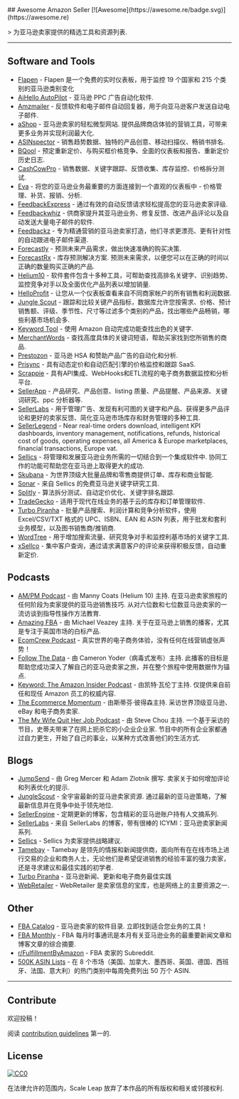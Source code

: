 <div class="github-widget" data-repo="ScaleLeap/awesome-amazon-seller"></div>
## Awesome Amazon Seller [![Awesome](https://awesome.re/badge.svg)](https://awesome.re)

&gt; 为亚马逊卖家提供的精选工具和资源列表.



---

## Software and Tools
- [Flapen](https://flapen.com) - Flapen 是一个免费的实时仪表板，用于监控 19 个国家和 215 个类别的亚马逊类别变化
- [AiHello AutoPilot](https://www.aihello.com/) - 亚马逊 PPC 广告自动化软件.
- [Amzmailer](https://amzmailer.com/) - 反馈软件和电子邮件自动回复器，用于向亚马逊客户发送自动电子邮件.
- [aShop](https://ashop.co)  - 亚马逊卖家的轻松微型网站. 提供品牌商店体验的营销工具，可带来更多业务并实现利润最大化.
- [ASINspector](https://asinspector.com/) - 销售趋势数据、独特的产品创意、移动扫描仪、畅销书排名.
- [BQool](https://www.bqool.com/) - 预定重新定价、与购买框价格竞争、全面的仪表板和报告、重新定价历史日志.
- [CashCowPro](https://www.cashcowpro.com/) - 销售数据、关键字跟踪、反馈收集、库存监控、价格拆分测试.
- [Eva](https://eva.guru/) - 将您的亚马逊业务最重要的方面连接到一个直观的仪表板中 - 价格管理、补货、报销、分析.
- [FeedbackExpress](https://www.feedbackexpress.com/) - 通过有效的自动反馈请求轻松提高您的亚马逊卖家评级.
- [Feedbackwhiz](https://www.feedbackwhiz.com/) - 供商家提升其亚马逊业务、修复反馈、改进产品评论以及自动发送大量电子邮件的软件.
- [Feedbackz](https://www.feedbackz.com/) - 专为精通营销的亚马逊卖家打造，他们寻求更漂亮、更有针对性的自动跟进电子邮件渠道.
- [Forecastly](https://www.forecast.ly/) - 预测未来产品需求，做出快速准确的购买决策.
- [ForecastRx](https://www.forecastrx.com/)  - 库存预测解决方案. 预测未来需求，以便您可以在正确的时间以正确的数量购买正确的产品.
- [Helium10](https://www.helium10.com/) - 软件套件包含十多种工具，可帮助查找高排名关键字、识别趋势、监控竞争对手以及全面优化产品列表以增加销量.
- [HelloProfit](https://helloprofit.com/) - 让您从一个仪表板查看来自不同商家帐户的所有销售和利润数据.
- [Jungle Scout](https://www.junglescout.com/) - 跟踪和比较关键产品指标，数据库允许您按需求、价格、预计销售额、评级、季节性、尺寸等过滤多个类别的产品，找出哪些产品畅销，哪些利基市场机会多.
- [Keyword Tool](https://keywordtool.io/amazon) - 使用 Amazon 自动完成功能查找出色的关键字.
- [MerchantWords](https://www.merchantwords.com/) - 查找高度具体的关键词短语，帮助买家找到您所销售的商品.
- [Prestozon](https://prestozon.com/) - 亚马逊 HSA 和赞助产品广告的自动化和分析.
- [Prisync](https://prisync.com/) - 具有动态定价和自动匹配引擎的价格监控和跟踪 SaaS.
- [Scrappie](https://scrappie.app) - 具有API集成、WebHooks和ETL流程的电子商务数据监控和分析平台.
- [SellerApp](https://www.sellerapp.com/) - 产品研究、产品创意、listing 质量、产品提醒、产品来源、关键词研究、ppc 分析器等.
- [SellerLabs](https://www.sellerlabs.com/tools/) - 用于管理广告、发现有利可图的关键字和产品、获得更多产品评论和更好的卖家反馈、简化亚马逊市场库存和财务管理的多种工具.
- [SellerLegend](https://sellerlegend.com/) - Near real-time orders download, intelligent KPI dashboards, inventory management, notifications, refunds, historical cost of goods, operating expenses, all America & Europe marketplaces, financial transactions, Europe vat.
- [Sellics](https://sellics.com)  - 将管理和发展亚马逊业务所需的一切结合到一个集成软件中. 协同工作的功能可帮助您在亚马逊上取得更大的成功.
- [Skubana](https://www.skubana.com/) - 为世界顶级大批量品牌和零售商提供订单、库存和商业智能.
- [Sonar](http://sonar-tool.com/) - 来自 Sellics 的免费亚马逊关键字研究工具.
- [Splitly](https://splitly.com/) - 算法拆分测试、自动定价优化、关键字排名跟踪.
- [TradeGecko](https://www.tradegecko.com/) - 适用于现代在线业务的基于云的库存和订单管理软件.
- [Turbo Piranha](https://www.turbopiranha.com/) - 批量产品搜索、利润计算和竞争分析软件，使用 Excel/CSV/TXT 格式的 UPC、ISBN、EAN 和 ASIN 列表，用于批发和套利业务模型，以及图书销售商/推销商.
- [WordTree](https://www.wordtree.io/) - 用于增加搜索流量、研究竞争对手和监控利基市场的关键字工具.
- [xSellco](https://www.xsellco.com/) - 集中客户查询，通过请求满意客户的评论来获得积极反馈，自动重新定价.

## Podcasts

- [AM/PM Podcast](https://www.ampmpodcast.com/)  - 由 Manny Coats (Helium 10) 主持. 在亚马逊卖家旅程的任何阶段为卖家提供的亚马逊销售技巧. 从对六位数和七位数亚马逊卖家的一流访谈到指导性操作方法教育.
- [Amazing FBA](https://amazingfba.com/blog-podcast/)  - 由 Michael Veazey 主持. 关于在亚马逊上销售的播客，尤其是专注于英国市场的白标产品.
- [EcomCrew Podcast](https://www.ecomcrew.com/ecomcrew-podcast/) - 真实世界的电子商务体验，没有任何在线营销虚张声势！
- [Follow The Data](https://viral-launch.com/follow-the-data-amazon-fba-seller-podcast.html)  - 由 Cameron Yoder（病毒式发布）主持. 此播客的目标是帮助您成功深入了解自己的亚马逊卖家之旅，并在整个旅程中使用数据作为锚点.
- [Keyword: The Amazon Insider Podcast](http://keywordpodcast.com/)  - 由凯特·瓦伦丁主持. 仅提供来自前任和现任 Amazon 员工的权威内容.
- [The Ecommerce Momentum](https://ecommercemomentum.com/)  - 由斯蒂芬·彼得森主持. 采访世界顶级亚马逊、eBay 和电子商务卖家.
- [The My Wife Quit Her Job Podcast](https://mywifequitherjob.com/category/podcast/)  - 由 Steve Chou 主持. 一个基于采访的节目，史蒂夫带来了在网上扼杀它的小企业企业家. 节目中的所有企业家都通过自力更生，开始了自己的事业，以某种方式改善他们的生活方式.

## Blogs

- [JumpSend](https://www.jumpsend.com/blog/)  - 由 Greg Mercer 和 Adam Zlotnik 撰写. 卖家关于如何增加评论和列表优化的提示.
- [JungleScout](https://www.junglescout.com/blog/)  - 全宇宙最新的亚马逊卖家资源. 通过最新的亚马逊策略，了解最新信息并在竞争中处于领先地位.
- [SellerEngine](https://sellerengine.com/blog/) - 定期更新的博客，包含精彩的亚马逊账户持有人文摘系列.
- [SellerLabs](https://www.sellerlabs.com/blog/) - 来自 SellerLabs 的博客，带有很棒的 ICYMI：亚马逊卖家新闻系列.
- [Sellics](https://sellics.com/blog) - Sellics 为卖家提供战略建议.
- [Tamebay](https://tamebay.com/) - Tamebay 是领先的情报和新闻提供商，面向所有在在线市场上进行交易的企业和商务人士，无论他们是希望促进销售的经验丰富的强力卖家，还是寻求建议和最佳实践的初学者.
- [Turbo Piranha](https://www.turbopiranha.com/articles/) - 亚马逊新闻、更新和电子商务最佳实践
- [WebRetailer](https://www.webretailer.com/) - WebRetailer 是卖家信息的宝库，也是网络上的主要资源之一.

## Other

- [FBA Catalog](https://fbacatalog.com)  - 亚马逊卖家的软件目录. 立即找到适合您业务的工具！
- [FBA Monthly](https://fbamonthly.com) - FBA 每月时事通讯是本月有关亚马逊业务的最重要新闻文章和博客文章的综合摘要.
- [r/FulfillmentByAmazon](https://www.reddit.com/r/FulfillmentByAmazon/) - FBA 卖家的 Subreddit.
- [500K ASIN Lists](https://app.turbopiranha.com/Download/bestselleritems) - 在 8 个市场（美国、加拿大、墨西哥、英国、德国、西班牙、法国、意大利）的热门类别中每周免费列出 50 万个 ASIN.  

---

## Contribute

欢迎投稿！

阅读 [contribution guidelines](https://github.com/ScaleLeap/awesome-amazon-seller/blob/master/contributing.md) 第一的.

## License

[![CC0](https://mirrors.creativecommons.org/presskit/buttons/88x31/svg/cc-zero.svg)](http://creativecommons.org/publicdomain/zero/1.0)

在法律允许的范围内，Scale Leap 放弃了本作品的所有版权和相关或邻接权利.
